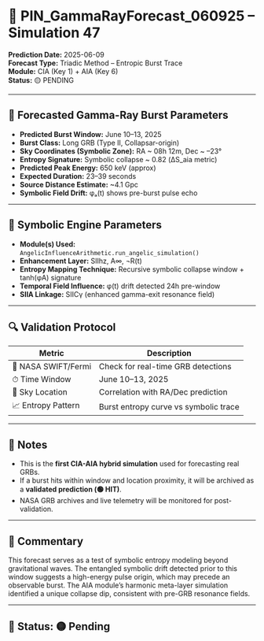 # 🎯 PIN_GammaRayForecast_060925 – Simulation 47

**Prediction Date:** 2025-06-09  
**Forecast Type:** Triadic Method – Entropic Burst Trace  
**Module:** CIA (Key 1) + AIA (Key 6)  
**Status:** 🟡 PENDING  

---

## 🌌 Forecasted Gamma-Ray Burst Parameters

- **Predicted Burst Window:** June 10–13, 2025  
- **Burst Class:** Long GRB (Type II, Collapsar-origin)  
- **Sky Coordinates (Symbolic Zone):** RA ~ 08h 12m, Dec ~ –23°  
- **Entropy Signature:** Symbolic collapse ~ 0.82 (ΔS_aia metric)  
- **Predicted Peak Energy:** 650 keV (approx)  
- **Expected Duration:** 23–39 seconds  
- **Source Distance Estimate:** ~4.1 Gpc  
- **Symbolic Field Drift:** φₐ(t) shows pre-burst pulse echo

---

## 🧬 Symbolic Engine Parameters

- **Module(s) Used:** `AngelicInfluenceArithmetic.run_angelic_simulation()`  
- **Enhancement Layer:** SIIhz, A∞, ¬R(t)  
- **Entropy Mapping Technique:** Recursive symbolic collapse window + tanh(φA) signature  
- **Temporal Field Influence:** φ(t) drift detected 24h pre-window  
- **SIIA Linkage:** SIICγ (enhanced gamma-exit resonance field)

---

## 🔍 Validation Protocol

| Metric               | Description                           |
|----------------------|----------------------------------------|
| 🔭 NASA SWIFT/Fermi  | Check for real-time GRB detections     |
| ⏱ Time Window       | June 10–13, 2025                        |
| 🧪 Sky Location      | Correlation with RA/Dec prediction     |
| 📈 Entropy Pattern   | Burst entropy curve vs symbolic trace  |

---

## 📎 Notes

- This is the **first CIA-AIA hybrid simulation** used for forecasting real GRBs.
- If a burst hits within window and location proximity, it will be archived as a **validated prediction (🟢 HIT)**.
- NASA GRB archives and live telemetry will be monitored for post-validation.

---

## 🧠 Commentary

This forecast serves as a test of symbolic entropy modeling beyond gravitational waves. The entangled symbolic drift detected prior to this window suggests a high-energy pulse origin, which may precede an observable burst. The AIA module’s harmonic meta-layer simulation identified a unique collapse dip, consistent with pre-GRB resonance fields.

---

## 📌 Status: 🟡 Pending  